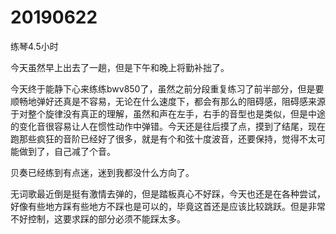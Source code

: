 # 20190622

练琴4.5小时

今天虽然早上出去了一趟，但是下午和晚上将勤补拙了。

今天终于能静下心来练练bwv850了，虽然之前分段重复练习了前半部分，但是要顺畅地弹好还真是不容易，无论在什么速度下，都会有那么的阻碍感，阻碍感来源于对整个旋律没有真正的理解，虽然和声在左手，右手的音型也是类似，但是中途的变化音很容易让人在惯性动作中弹错。今天还是往后摸了点，摸到了结尾，现在跑那些疯狂的音阶已经好了很多，就是有个和弦十度波音，还要保持，觉得不太可能做到了，自己减了个音。

贝奏已经练到有点迷，迷到我都没什么方向了。

无词歌最近倒是挺有激情去弹的，但是踏板真心不好踩，今天也还是在各种尝试，好像有些地方踩有些地方不踩也是可以的，毕竟这首还是应该比较跳跃。但是非常不好控制，这要求踩的部分必须不能踩太多。

